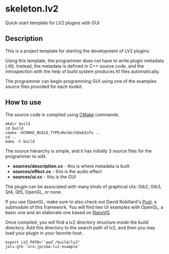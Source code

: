 # skeleton.lv2
Quick-start template for LV2 plugins with GUI

## Description

This is a project template for starting the development of LV2 plugins.

Using this template, the programmer does not have to write plugin metadata (.ttl).
Instead, the metadata is defined in C++ source code, and the introspection with the
help of build system produces ttl files automatically.

The programmer can begin programming GUI using one of the examples source files
provided for each toolkit.

## How to use

The source code is compiled using [CMake](https://cmake.org) commands.

    mkdir build
    cd build
    cmake -DCMAKE_BUILD_TYPE=RelWithDebInfo ..
    cd ..
    make -C build

The source hierarchy is simple, and it has initially 3 source files for the programmer to edit.

- **sources/description.cc** - this is where metadata is built
- **sources/effect.cc** - this is the audio effect
- **sources/ui.cc** - this is the GUI

The plugin can be associated with many kinds of graphical UIs: Gtk2, Gtk3, Qt4, Qt5, OpenGL, or none.

If you use OpenGL, make sure to also check out David Robillard's [Pugl](https://drobilla.net/software/pugl), a submodule of this framework.
You will find two UI examples with OpenGL, a basic one and an elaborate one based on [NanoVG](https://github.com/memononen/nanovg).

Once compiled, you will find a lv2 directory structure inside the build directory.
Add this directory to the search path of lv2, and then you may load your plugin in your favorite host.

    export LV2_PATH="`pwd`/build/lv2"
    jalv.gtk 'urn:jpcima:lv2-example'
